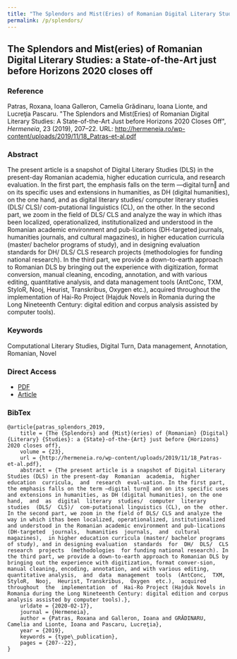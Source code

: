 ```yaml
---
title: "The Splendors and Mist(Eries) of Romanian Digital Literary Studies: A State-of-the-Art Just before Horizons 2020 Closes Off"
permalink: /p/splendors/
---
```


<meta name="citation_title" content="The Splendors and Mist(Eries) of Romanian Digital Literary Studies: A State-of-the-Art Just before Horizons 2020 Closes Off">
<meta name="citation_author" content="Roxana Patras">
<meta name="citation_author" content="Ioana Galleron">
<meta name="citation_author" content="Camelia Grădinaru">
<meta name="citation_author" content="Ioana Lionte">
<meta name="citation_author" content="Lucreţia Pascaru">
<meta name="citation_publication_date" content="2019">
<meta name="citation_journal_name" content="Hermeneia: Journal of Hermeneutics, Art Theory and Criticism">
<meta name="citation_volume" content="23">

## The Splendors and Mist(eries) of Romanian Digital Literary Studies: a State-of-the-Art just before Horizons 2020 closes off

### Reference

Patras, Roxana, Ioana Galleron, Camelia Grădinaru, Ioana Lionte, and Lucreţia Pascaru. "The Splendors and Mist(Eries) of Romanian Digital Literary Studies: A State-of-the-Art Just before Horizons 2020 Closes Off", _Hermeneia_, 23 (2019), 207–22. URL: http://hermeneia.ro/wp-content/uploads/2019/11/18_Patras-et-al.pdf

### Abstract

The present article is a snapshot of Digital Literary Studies (DLS) in the present-day Romanian academia, higher education curricula, and research evaluation. In the first part, the emphasis falls on the term ―digital turn‖ and on its specific uses and extensions in humanities, as DH (digital humanities), on the one hand, and as digital literary studies/ computer literary studies (DLS/ CLS)/ com-putational linguistics (CL), on the other. In the second part, we zoom in the field of DLS/ CLS and analyze the way in which ithas been localized, operationalized, institutionalized and understood in the Romanian academic environment and pub-lications (DH-targeted journals, humanities journals, and cultural magazines), in higher education curricula (master/ bachelor programs of study), and in designing evaluation standards for DH/ DLS/ CLS research projects (methodologies for funding national research). In the third part, we provide a down-to-earth approach to Romanian DLS by bringing out the experience with digitization, format conversion, manual cleaning, encoding, annotation, and with various editing, quantitative analysis, and data management tools (AntConc, TXM, StyloR, Nooj, Heurist, Transkribus, Oxygen etc.), acquired throughout the implementation of Hai-Ro Project (Hajduk Novels in Romania during the Long Nineteenth Century: digital edition and corpus analysis assisted by computer tools).

### Keywords

Computational Literary Studies, Digital Turn, Data management, Annotation, Romanian, Novel

### Direct Access

- [PDF](https://github.com/distantreading/compendium/blob/main/f/splendors.pdf)
- [Article](http://hermeneia.ro/wp-content/uploads/2019/11/18_Patras-et-al.pdf)

### BibTex

```
@article{patras_splendors_2019,
	title = {The {Splendors} and {Mist}(eries) of {Romanian} {Digital} {Literary} {Studies}: a {State}-of-the-{Art} just before {Horizons} 2020 closes off},
	volume = {23},
	url = {http://hermeneia.ro/wp-content/uploads/2019/11/18_Patras-et-al.pdf},
	abstract = {The present article is a snapshot of Digital Literary Studies (DLS) in the present-day  Romanian  academia,  higher  education  curricula,  and  research  eval-uation. In the first part, the emphasis falls on the term ―digital turn‖ and on its specific uses and extensions in humanities, as DH (digital humanities), on the one hand,  and  as  digital  literary  studies/  computer  literary  studies  (DLS/  CLS)/  com-putational linguistics (CL), on the  other.  In the second part, we zoom in the field of DLS/ CLS and analyze the way in which ithas been localized, operationalized, institutionalized and understood in the Romanian academic environment and pub-lications  (DH-targeted  journals,  humanities  journals,  and  cultural  magazines),  in higher education curricula (master/ bachelor programs of study), and in designing evaluation  standards  for  DH/  DLS/  CLS  research  projects  (methodologies  for funding national research). In the third part, we provide a down-to-earth approach to Romanian DLS by bringing out the experience with digitization, format conver-sion, manual cleaning, encoding, annotation, and with various editing, quantitative analysis,  and  data  management  tools  (AntConc,  TXM,  StyloR,  Nooj,  Heurist, Transkribus,  Oxygen  etc.),  acquired  throughout  the  implementation  of  Hai-Ro Project (Hajduk Novels in Romania during the Long Nineteenth Century: digital edition and corpus analysis assisted by computer tools).},
	urldate = {2020-02-17},
	journal = {Hermeneia},
	author = {Patras, Roxana and Galleron, Ioana and GRĂDINARU, Camelia and Lionte, Ioana and Pascaru, Lucreţia},
	year = {2019},
	keywords = {type\_publication},
	pages = {207--22},
}

```

<span class='Z3988' title='url_ver=Z39.88-2004&amp;ctx_ver=Z39.88-2004&amp;rfr_id=info%3Asid%2Fzotero.org%3A2&amp;rft_val_fmt=info%3Aofi%2Ffmt%3Akev%3Amtx%3Ajournal&amp;rft.genre=article&amp;rft.atitle=The%20Splendors%20and%20Mist(eries)%20of%20Romanian%20Digital%20Literary%20Studies%3A%20a%20State-of-the-Art%20just%20before%20Horizons%202020%20closes%20off&amp;rft.jtitle=Hermeneia&amp;rft.volume=23&amp;rft.aufirst=Roxana&amp;rft.aulast=Patras&amp;rft.au=Roxana%20Patras&amp;rft.au=Ioana%20Galleron&amp;rft.au=Camelia%20GR%C4%82DINARU&amp;rft.au=Ioana%20Lionte&amp;rft.au=Lucre%C5%A3ia%20Pascaru&amp;rft.date=2019&amp;rft.pages=207-22&amp;rft.spage=207&amp;rft.epage=22'></span>
